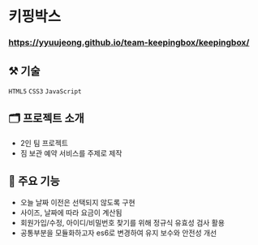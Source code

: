 # 키핑박스

### <https://yyuujeong.github.io/team-keepingbox/keepingbox/>

## :hammer_and_pick: 기술
```HTML5``` ```CSS3``` ```JavaScript```

## :card_index_dividers: 프로젝트 소개
- 2인 팀 프로젝트
- 짐 보관 예약 서비스를 주제로 제작

## :mag_right: 주요 기능
- 오늘 날짜 이전은 선택되지 않도록 구현
- 사이즈, 날짜에 따라 요금이 계산됨
- 회원가입/수정, 아이디/비밀번호 찾기를 위해 정규식 유효성 검사 활용
- 공통부분을 모듈화하고자 es6로 변경하여 유지 보수와 안전성 개선
